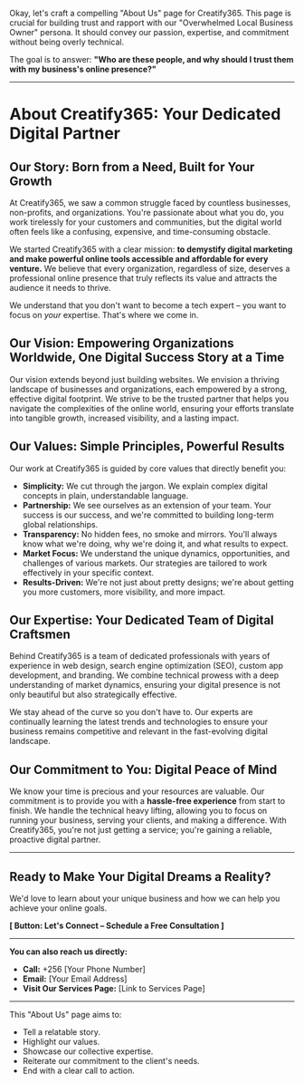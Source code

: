 Okay, let's craft a compelling "About Us" page for Creatify365. This page is crucial for building trust and rapport with our "Overwhelmed Local Business Owner" persona. It should convey our passion, expertise, and commitment without being overly technical.

The goal is to answer: **"Who are these people, and why should I trust them with my business's online presence?"**

---

# About Creatify365: Your Dedicated Digital Partner

## Our Story: Born from a Need, Built for Your Growth

At Creatify365, we saw a common struggle faced by countless businesses, non-profits, and organizations. You're passionate about what you do, you work tirelessly for your customers and communities, but the digital world often feels like a confusing, expensive, and time-consuming obstacle.

We started Creatify365 with a clear mission: **to demystify digital marketing and make powerful online tools accessible and affordable for every venture.** We believe that every organization, regardless of size, deserves a professional online presence that truly reflects its value and attracts the audience it needs to thrive.

We understand that you don't want to become a tech expert – you want to focus on *your* expertise. That's where we come in.

## Our Vision: Empowering Organizations Worldwide, One Digital Success Story at a Time

Our vision extends beyond just building websites. We envision a thriving landscape of businesses and organizations, each empowered by a strong, effective digital footprint. We strive to be the trusted partner that helps you navigate the complexities of the online world, ensuring your efforts translate into tangible growth, increased visibility, and a lasting impact.

## Our Values: Simple Principles, Powerful Results

Our work at Creatify365 is guided by core values that directly benefit you:

* **Simplicity:** We cut through the jargon. We explain complex digital concepts in plain, understandable language.
* **Partnership:** We see ourselves as an extension of your team. Your success is our success, and we're committed to building long-term global relationships.
* **Transparency:** No hidden fees, no smoke and mirrors. You'll always know what we're doing, why we're doing it, and what results to expect.
* **Market Focus:** We understand the unique dynamics, opportunities, and challenges of various markets. Our strategies are tailored to work effectively in your specific context.
* **Results-Driven:** We're not just about pretty designs; we're about getting you more customers, more visibility, and more impact.

## Our Expertise: Your Dedicated Team of Digital Craftsmen

Behind Creatify365 is a team of dedicated professionals with years of experience in web design, search engine optimization (SEO), custom app development, and branding. We combine technical prowess with a deep understanding of market dynamics, ensuring your digital presence is not only beautiful but also strategically effective.

We stay ahead of the curve so you don't have to. Our experts are continually learning the latest trends and technologies to ensure your business remains competitive and relevant in the fast-evolving digital landscape.

## Our Commitment to You: Digital Peace of Mind

We know your time is precious and your resources are valuable. Our commitment is to provide you with a **hassle-free experience** from start to finish. We handle the technical heavy lifting, allowing you to focus on running your business, serving your clients, and making a difference. With Creatify365, you're not just getting a service; you're gaining a reliable, proactive digital partner.

---

## Ready to Make Your Digital Dreams a Reality?

We'd love to learn about your unique business and how we can help you achieve your online goals.

**[ Button: Let's Connect – Schedule a Free Consultation ]**

---

**You can also reach us directly:**
* **Call:** +256 [Your Phone Number]
* **Email:** [Your Email Address]
* **Visit Our Services Page:** [Link to Services Page]

---

This "About Us" page aims to:
* Tell a relatable story.
* Highlight our values.
* Showcase our collective expertise.
* Reiterate our commitment to the client's needs.
* End with a clear call to action.
